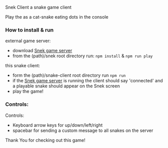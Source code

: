 Snek Client a snake game client

Play the as a cat-snake eating dots in the console

### How to install & run

external game server:
- download [Snek game server](https://github.com/taniarascia/snek) 
- from the (path)/snek root directory run: `npm install` & `npm run play`

this snake client:
- form the (path)/snake-client root directory run `npm run` 
- if the [Snek game server](https://github.com/taniarascia/snek) is running the client should say 'connected' and a playable snake should appear on the Snek screen
- play the game!

### Controls:

Controls:

- Keyboard arrow keys for up/down/left/right 
- spacebar for sending a custom message to all snakes on the server 

Thank You for checking out this game!